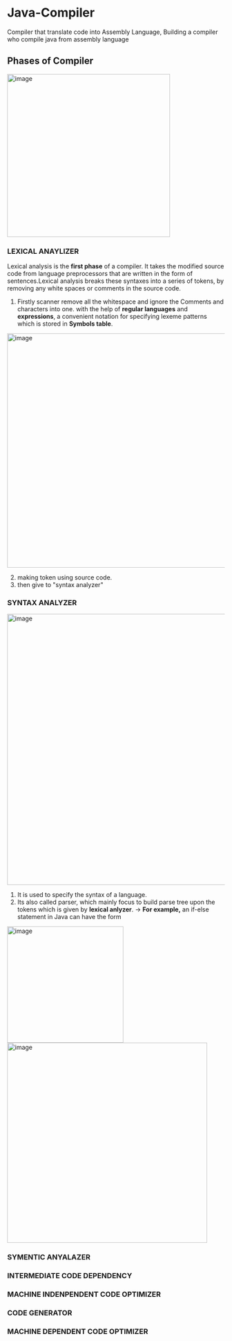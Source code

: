 # Java-Compiler
Compiler that translate code into Assembly Language,
Building a compiler who compile java from assembly language

## Phases of Compiler
  <img width="377" alt="image" src="https://github.com/maaz-lab/Java-Compiler/assets/134712721/f61abe71-6f43-4623-883e-87252de578dc">

### LEXICAL ANAYLIZER
Lexical analysis is the **first phase** of a compiler. It takes the modified source code from language preprocessors that are written in the form of sentences.Lexical analysis breaks these syntaxes into a series of tokens, by removing any white spaces or comments in the source code.

   1. Firstly scanner remove all the whitespace and ignore the Comments and characters into one. with the help of **regular languages** and **expressions**, a convenient notation for specifying lexeme patterns which is stored in **Symbols table**.

<img width="542" alt="image" src="https://github.com/maaz-lab/Java-Compiler/assets/134712721/4f92ef38-71e4-4f36-b036-b9a2524e1c32">
   
   2. making token using source code.
   3. then give to "syntax analyzer"
   

### SYNTAX ANALYZER
  <img width="627" alt="image" src="https://github.com/maaz-lab/Java-Compiler/assets/134712721/95d71171-4e29-423a-ac4e-d5f6d13d3a2d">

  1. It is used to specify the syntax of a language.
  2. Its also called parser, which mainly focus to build parse tree upon the tokens which is given by **lexical anlyzer**.
  -> **For example,** an if-else statement in Java can have the form

<img width="269" alt="image" src="https://github.com/maaz-lab/Java-Compiler/assets/134712721/9662aae4-3193-4cea-8908-23aedf31696f">
<img width="463" alt="image" src="https://github.com/maaz-lab/Java-Compiler/assets/134712721/2e7cce70-18a4-4d24-bfb8-b827bfa8709e">

### SYMENTIC ANYALAZER
### INTERMEDIATE CODE DEPENDENCY
### MACHINE INDENPENDENT CODE OPTIMIZER
### CODE GENERATOR
### MACHINE DEPENDENT CODE OPTIMIZER
